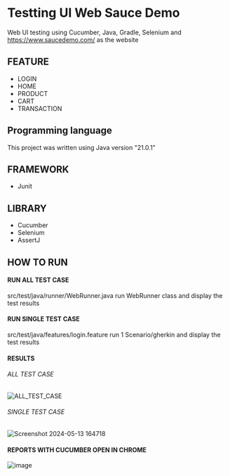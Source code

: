 # Testting UI Web Sauce Demo
Web UI testing using Cucumber, Java, Gradle, Selenium and https://www.saucedemo.com/ as the website

## FEATURE
* LOGIN
* HOME
* PRODUCT
* CART
* TRANSACTION

## Programming language

This project was written using Java version "21.0.1"

## FRAMEWORK
* Junit

## LIBRARY
* Cucumber
* Selenium
* AssertJ


## HOW TO RUN
#### RUN ALL TEST CASE
src/test/java/runner/WebRunner.java
run WebRunner class and display the test results

#### RUN SINGLE TEST CASE
src/test/java/features/login.feature
run 1 Scenario/gherkin and display the test results
#### RESULTS
###### ALL TEST CASE
![ALL_TEST_CASE](https://github.com/herbetsimanjuntaak/img/assets/91106805/85f25794-38c7-4aa0-afa5-a57b69f1e8e3)

###### SINGLE TEST CASE
![Screenshot 2024-05-13 164718](https://github.com/herbetsimanjuntaak/img/assets/91106805/b2962eef-f614-49cf-9bca-89f1db3f7fd3)

#### REPORTS WITH CUCUMBER OPEN IN CHROME
![image](https://github.com/herbetsimanjuntaak/img/assets/91106805/1304f130-6ecb-4591-afa5-3c5e71ee8492)
